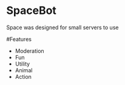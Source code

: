 # SpaceBot
Space was designed for small servers to use


#Features 
- Moderation 
- Fun 
- Utility
- Animal 
- Action 





